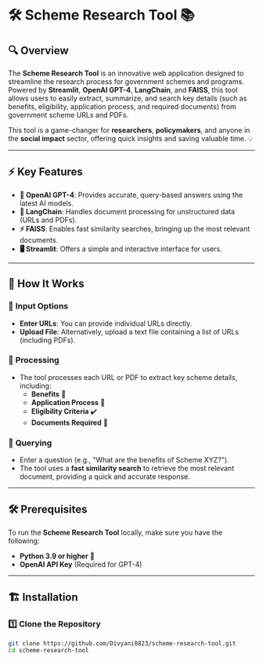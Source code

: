 # 🛠️ **Scheme Research Tool** 📚

## 🔍 **Overview**

The **Scheme Research Tool** is an innovative web application designed to streamline the research process for government schemes and programs. Powered by **Streamlit**, **OpenAI GPT-4**, **LangChain**, and **FAISS**, this tool allows users to easily extract, summarize, and search key details (such as benefits, eligibility, application process, and required documents) from government scheme URLs and PDFs.

This tool is a game-changer for **researchers**, **policymakers**, and anyone in the **social impact** sector, offering quick insights and saving valuable time. 💡

---

## ⚡ **Key Features**

- **💬 OpenAI GPT-4**: Provides accurate, query-based answers using the latest AI models.
- **🔄 LangChain**: Handles document processing for unstructured data (URLs and PDFs).
- **⚡ FAISS**: Enables fast similarity searches, bringing up the most relevant documents.
- **🖥️ Streamlit**: Offers a simple and interactive interface for users.

---

## 🚀 **How It Works**

### 📝 **Input Options**
- **Enter URLs**: You can provide individual URLs directly.
- **Upload File**: Alternatively, upload a text file containing a list of URLs (including PDFs).

### 🔄 **Processing**
- The tool processes each URL or PDF to extract key scheme details, including:
  - **Benefits** 🎁
  - **Application Process** 📝
  - **Eligibility Criteria** ✔️
  - **Documents Required** 📑

### 🔎 **Querying**
- Enter a question (e.g., "What are the benefits of Scheme XYZ?").
- The tool uses a **fast similarity search** to retrieve the most relevant document, providing a quick and accurate response.

---

## 🛠️ **Prerequisites**

To run the **Scheme Research Tool** locally, make sure you have the following:

- **Python 3.9 or higher** 🐍
- **OpenAI API Key** (Required for GPT-4)

---

## 🏗️ **Installation**

### 1️⃣ **Clone the Repository**

```bash
git clone https://github.com/Divyani0823/scheme-research-tool.git
cd scheme-research-tool



